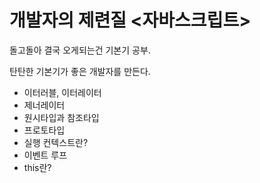 # 개발자의 제련질 <자바스크립트>

돌고돌아 결국 오게되는건 기본기 공부.

탄탄한 기본기가 좋은 개발자를 만든다.

- 이터러블, 이터레이터
- 제너레이터
- 원시타입과 참조타입
- 프로토타입
- 실행 컨텍스트란?
- 이벤트 루프
- this란?